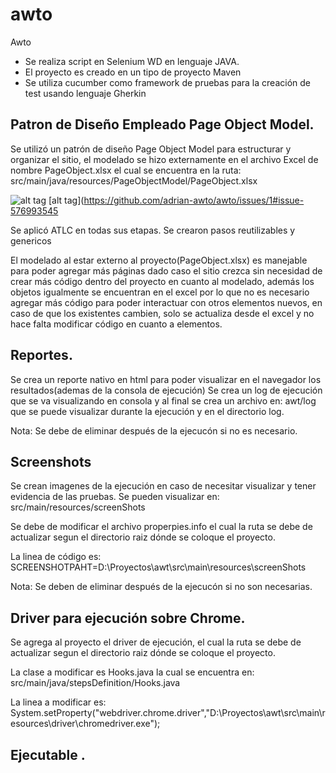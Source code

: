 # awto
Awto
* Se realiza script en Selenium WD en lenguaje JAVA.
* El proyecto es creado en un tipo de proyecto Maven
* Se utiliza cucumber como framework de pruebas para la creación de test usando lenguaje Gherkin

## Patron de Diseño Empleado Page Object Model.

Se utilizó un patrón de diseño Page Object Model para estructurar y organizar el sitio, el modelado se hizo externamente en el archivo Excel de nombre PageObject.xlsx el cual se encuentra en la ruta: src/main/java/resources/PageObjectModel/PageObject.xlsx


![alt tag](http://domain.com/path/to/img.png "Description goes here")
[alt tag](https://github.com/adrian-awto/awto/issues/1#issue-576993545

Se aplicó ATLC en todas sus etapas.
Se crearon pasos reutilizables y genericos

El modelado al estar externo al proyecto(PageObject.xlsx) es manejable para poder agregar más páginas dado caso el sitio crezca sin necesidad de crear más código dentro del proyecto en cuanto al modelado, además los objetos igualmente se encuentran en el excel por lo que no es necesario agregar más código para poder interactuar con otros elementos nuevos, en caso de que los existentes cambien, solo se actualiza desde el excel y no hace falta modificar código en cuanto a elementos.

## Reportes.

Se crea un reporte nativo en html para poder visualizar en el navegador los resultados(ademas de la consola de ejecución)
Se crea un log de ejecución que se va visualizando en consola y al final se crea un archivo en: awt/log
que se puede visualizar durante la ejecución y en el directorio log.


Nota:
Se debe de eliminar después de la ejecucón si no es necesario.


## Screenshots

Se crean imagenes de la ejecución en caso de necesitar visualizar y tener evidencia de las pruebas.
Se pueden visualizar en: src/main/resources/screenShots

Se debe de modificar el archivo properpies.info el cual la ruta se debe de actualizar segun el directorio raiz dónde se coloque el proyecto.

La linea de código es:
SCREENSHOTPAHT=D:\\Proyectos\\awt\\src\\main\\resources\\screenShots

Nota:
Se deben de eliminar después de la ejecucón si no son necesarias.

## Driver para ejecución sobre Chrome.

Se agrega al proyecto el driver de ejecución, el cual la ruta se debe de actualizar segun el directorio raiz dónde se coloque el proyecto.

La clase a modificar es Hooks.java la cual se encuentra en: src/main/java/stepsDefinition/Hooks.java

La linea a modificar es:
        System.setProperty("webdriver.chrome.driver","D:\\Proyectos\\awt\\src\\main\\resources\\driver\\chromedriver.exe");


## Ejecutable .

